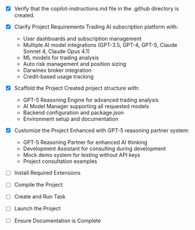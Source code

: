 <!-- Use this file to provide workspace-specific custom instructions to Copilot. For more details, visit https://code.visualstudio.com/docs/copilot/copilot-customization#_use-a-githubcopilotinstructionsmd-file -->
- [x] Verify that the copilot-instructions.md file in the .github directory is created.

- [x] Clarify Project Requirements
	Trading AI subscription platform with:
	- User dashboards and subscription management
	- Multiple AI model integrations (GPT-3.5, GPT-4, GPT-5, Claude Sonnet 4, Claude Opus 4.1)
	- ML models for trading analysis
	- Auto risk management and position sizing
	- Darwinex broker integration
	- Credit-based usage tracking

- [x] Scaffold the Project
	Created project structure with:
	- GPT-5 Reasoning Engine for advanced trading analysis
	- AI Model Manager supporting all requested models
	- Backend configuration and package.json
	- Environment setup and documentation

- [x] Customize the Project
	Enhanced with GPT-5 reasoning partner system:
	- GPT-5 Reasoning Partner for enhanced AI thinking
	- Development Assistant for consulting during development
	- Mock demo system for testing without API keys
	- Project consultation examples

- [ ] Install Required Extensions

- [ ] Compile the Project

- [ ] Create and Run Task

- [ ] Launch the Project

- [ ] Ensure Documentation is Complete
